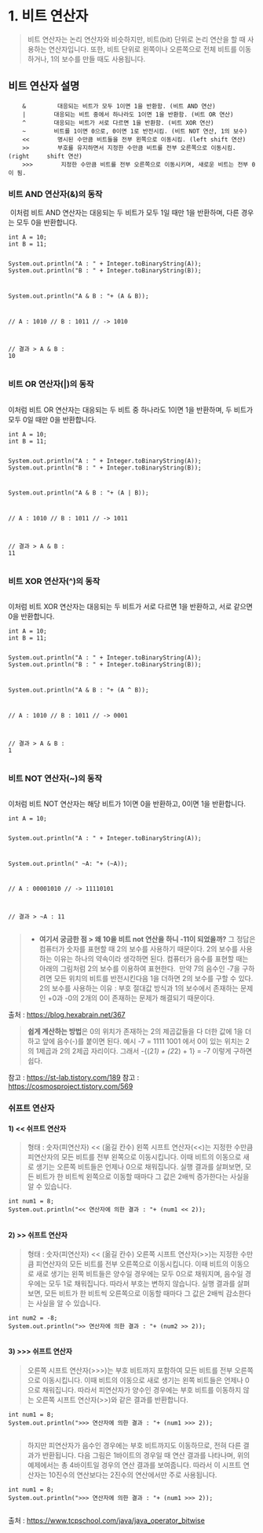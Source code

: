 <h1 id="1-비트-연산자">1. 비트 연산자</h1>
<blockquote>
<p>비트 연산자는 논리 연산자와 비슷하지만, 비트(bit) 단위로 논리 연산을 할 때 사용하는 연산자입니다.
또한, 비트 단위로 왼쪽이나 오른쪽으로 전체 비트를 이동하거나, 1의 보수를 만들 때도 사용됩니다.</p>
</blockquote>
<h2 id="비트-연산자----설명">비트 연산자    설명</h2>
<pre><code>    &amp;         대응되는 비트가 모두 1이면 1을 반환함. (비트 AND 연산)
    |        대응되는 비트 중에서 하나라도 1이면 1을 반환함. (비트 OR 연산)
    ^        대응되는 비트가 서로 다르면 1을 반환함. (비트 XOR 연산)
    ~        비트를 1이면 0으로, 0이면 1로 반전시킴. (비트 NOT 연산, 1의 보수)
    &lt;&lt;        명시된 수만큼 비트들을 전부 왼쪽으로 이동시킴. (left shift 연산)
    &gt;&gt;        부호를 유지하면서 지정한 수만큼 비트를 전부 오른쪽으로 이동시킴. (right     shift 연산)
    &gt;&gt;&gt;        지정한 수만큼 비트를 전부 오른쪽으로 이동시키며, 새로운 비트는 전부 0이 됨.</code></pre><h3 id="비트-and-연산자의-동작">비트 AND 연산자(&amp;)의 동작</h3>
<p><img alt="" src="https://velog.velcdn.com/images/taketheking/post/c3151806-d31b-4298-a0d8-f2a930ec5808/image.png" />
이처럼 비트 AND 연산자는 대응되는 두 비트가 모두 1일 때만 1을 반환하며, 다른 경우는 모두 0을 반환합니다.</p>
<pre><code>int A = 10;
int B = 11;

System.out.println(&quot;A : &quot; + Integer.toBinaryString(A));
System.out.println(&quot;B : &quot; + Integer.toBinaryString(B));

System.out.println(&quot;A &amp; B : &quot;+ (A &amp; B));

// A : 1010
// B : 1011
// -&gt;  1010

// 결과 &gt; A &amp; B : 10</code></pre><h3 id="비트-or-연산자의-동작">비트 OR 연산자(|)의 동작</h3>
<p><img alt="" src="https://velog.velcdn.com/images/taketheking/post/73d28efb-560c-44c0-a56c-22dd475626df/image.png" /></p>
<p>이처럼 비트 OR 연산자는 대응되는 두 비트 중 하나라도 1이면 1을 반환하며, 두 비트가 모두 0일 때만 0을 반환합니다.</p>
<pre><code>int A = 10;
int B = 11;

System.out.println(&quot;A : &quot; + Integer.toBinaryString(A));
System.out.println(&quot;B : &quot; + Integer.toBinaryString(B));

System.out.println(&quot;A &amp; B : &quot;+ (A | B));

// A : 1010
// B : 1011
// -&gt;  1011

// 결과 &gt; A &amp; B : 11</code></pre><h3 id="비트-xor-연산자의-동작">비트 XOR 연산자(^)의 동작</h3>
<p><img alt="" src="https://velog.velcdn.com/images/taketheking/post/d9c1f505-4ac1-473c-8244-b63cb61fb1e4/image.png" /></p>
<p>이처럼 비트 XOR 연산자는 대응되는 두 비트가 서로 다르면 1을 반환하고, 서로 같으면 0을 반환합니다.</p>
<pre><code>int A = 10;
int B = 11;

System.out.println(&quot;A : &quot; + Integer.toBinaryString(A));
System.out.println(&quot;B : &quot; + Integer.toBinaryString(B));

System.out.println(&quot;A &amp; B : &quot;+ (A ^ B));

// A : 1010
// B : 1011
// -&gt;  0001

// 결과 &gt; A &amp; B : 1</code></pre><h3 id="비트-not-연산자의-동작">비트 NOT 연산자(~)의 동작</h3>
<p><img alt="" src="https://velog.velcdn.com/images/taketheking/post/41331034-0afa-4353-b113-27a441caf6aa/image.png" /></p>
<p>이처럼 비트 NOT 연산자는 해당 비트가 1이면 0을 반환하고, 0이면 1을 반환합니다.</p>
<pre><code>int A = 10;

System.out.println(&quot;A : &quot; + Integer.toBinaryString(A));

System.out.println(&quot; ~A: &quot;+ (~A));

// A : 00001010
// -&gt;  11110101

// 결과 &gt; ~A : 11</code></pre><blockquote>
<ul>
<li><strong>여기서 궁금한 점 &gt; 왜 10을 비트 not 연산을 하니 -11이 되었을까?</strong>
그 정답은 컴퓨터가 숫자를 표현할 때 2의 보수를 사용하기 때문이다. 
2의 보수를 사용하는 이유는 하나의 약속이라 생각하면 된다.
컴퓨터가 음수를 표현할 때는 아래의 그림처럼 2의 보수를 이용하여 표현한다.
<img alt="" src="https://velog.velcdn.com/images/taketheking/post/4f7f0c49-15a9-4d71-87cc-52ec84204443/image.png" />
만약 7의 음수인 -7을 구하려면 모든 위치의 비트를 반전시킨다음 1을 더하면 2의 보수를 구할 수 있다.
<img alt="" src="https://velog.velcdn.com/images/taketheking/post/3bb20b35-d6e4-41d7-b24e-1037273c003c/image.png" />
2의 보수를 사용하는 이유 : 부호 절대값 방식과 1의 보수에서 존재하는 문제인 +0과 -0의 2개의 0이 존재하는 문제가 해결되기 때문이다.</li>
</ul>
</blockquote>
<p>출처 : <a href="https://blog.hexabrain.net/367">https://blog.hexabrain.net/367</a></p>
<blockquote>
<p><strong>쉽게 계산하는 방법</strong>은 0의 위치가 존재하는 2의 제곱값들을 다 더한 값에 1을 더하고 앞에 음수(-)를 붙이면 된다.
예시 -7 = 1111 1001  에서 0이 있는 위치는 2의 1제곱과 2의 2제곱 자리이다.
그래서 -{(2<em>1) + (2</em>2) + 1} = -7 이렇게 구하면 쉽다.</p>
</blockquote>
<p> 참고 : <a href="https://st-lab.tistory.com/189">https://st-lab.tistory.com/189</a>
 참고 : <a href="https://cosmosproject.tistory.com/569">https://cosmosproject.tistory.com/569</a></p>
<h3 id="쉬프트-연산자">쉬프트 연산자</h3>
<h4 id="1--쉬프트-연산자">1) &lt;&lt; 쉬프트 연산자</h4>
<blockquote>
<p> 형태 :   숫자(피연산자) &lt;&lt; (옮길 칸수)
왼쪽 시프트 연산자(&lt;&lt;)는 지정한 수만큼 피연산자의 모든 비트를 전부 왼쪽으로 이동시킵니다.
이때 비트의 이동으로 새로 생기는 오른쪽 비트들은 언제나 0으로 채워집니다.
실행 결과를 살펴보면, 모든 비트가 한 비트씩 왼쪽으로 이동할 때마다 그 값은 2배씩 증가한다는 사실을 알 수 있습니다.</p>
</blockquote>
<pre><code>int num1 = 8;
System.out.println(&quot;&lt;&lt; 연산자에 의한 결과 : &quot;+ (num1 &lt;&lt; 2));</code></pre><p><img alt="" src="https://velog.velcdn.com/images/taketheking/post/c1cdf61b-5836-45de-9f6b-9fe15ed146c0/image.png" /></p>
<h4 id="2--쉬프트-연산자">2) &gt;&gt; 쉬프트 연산자</h4>
<blockquote>
<p>형태 :   숫자(피연산자) &lt;&lt; (옮길 칸수)
오른쪽 시프트 연산자(&gt;&gt;)는 지정한 수만큼 피연산자의 모든 비트를 전부 오른쪽으로 이동시킵니다.
이때 비트의 이동으로 새로 생기는 왼쪽 비트들은 양수일 경우에는 모두 0으로 채워지며, 음수일 경우에는 모두 1로 채워집니다.
따라서 부호는 변하지 않습니다.
실행 결과를 살펴보면, 모든 비트가 한 비트씩 오른쪽으로 이동할 때마다 그 값은 2배씩 감소한다는 사실을 알 수 있습니다.</p>
</blockquote>
<pre><code>int num2 = -8;
System.out.println(&quot;&gt;&gt; 연산자에 의한 결과 : &quot;+ (num2 &gt;&gt; 2));</code></pre><p><img alt="" src="https://velog.velcdn.com/images/taketheking/post/5c642793-ee4d-4b4f-bac4-e3474289e96f/image.png" /></p>
<h4 id="3--쉬프트-연산자">3) &gt;&gt;&gt; 쉬프트 연산자</h4>
<blockquote>
<p> 오른쪽 시프트 연산자(&gt;&gt;&gt;)는 부호 비트까지 포함하여 모든 비트를 전부 오른쪽으로 이동시킵니다.
이때 비트의 이동으로 새로 생기는 왼쪽 비트들은 언제나 0으로 채워집니다.
따라서 피연산자가 양수인 경우에는 부호 비트를 이동하지 않는 오른쪽 시프트 연산자(&gt;&gt;)와 같은 결과를 반환합니다.</p>
</blockquote>
<pre><code>int num1 = 8;
System.out.println(&quot;&gt;&gt;&gt; 연산자에 의한 결과 : &quot;+ (num1 &gt;&gt;&gt; 2));</code></pre><p><img alt="" src="https://velog.velcdn.com/images/taketheking/post/6e37b025-acb9-4dab-88ee-8ca01c13ff29/image.png" /></p>
<blockquote>
<p>하지만 피연산자가 음수인 경우에는 부호 비트까지도 이동하므로, 전혀 다른 결과가 반환됩니다.
다음 그림은 1바이트의 경우일 때 연산 결과를 나타나며, 위의 예제에서는 총 4바이트일 경우의 연산 결과를 보여줍니다.
따라서 이 시프트 연산자는 10진수의 연산보다는 2진수의 연산에서만 주로 사용됩니다.</p>
</blockquote>
<pre><code>int num1 = 8;
System.out.println(&quot;&gt;&gt;&gt; 연산자에 의한 결과 : &quot;+ (num1 &gt;&gt;&gt; 2));</code></pre><p><img alt="" src="https://velog.velcdn.com/images/taketheking/post/f4c7a82d-285d-409f-ad90-086f1b9496e2/image.png" /></p>
<p>출처 : <a href="https://www.tcpschool.com/java/java_operator_bitwise">https://www.tcpschool.com/java/java_operator_bitwise</a></p>